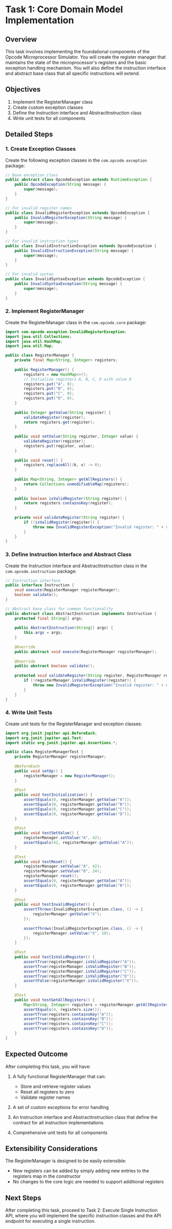 # Task 1: Core Domain Model Implementation

## Overview

This task involves implementing the foundational components of the Opcode Microprocessor Simulator. You will create the register manager that maintains the state of the microprocessor's registers and the basic exception handling mechanism. You will also define the instruction interface and abstract base class that all specific instructions will extend.

## Objectives

1. Implement the RegisterManager class
2. Create custom exception classes
3. Define the Instruction interface and AbstractInstruction class
4. Write unit tests for all components

## Detailed Steps

### 1. Create Exception Classes

Create the following exception classes in the `com.opcode.exception` package:

```java
// Base exception class
public abstract class OpcodeException extends RuntimeException {
    public OpcodeException(String message) {
        super(message);
    }
}

// For invalid register names
public class InvalidRegisterException extends OpcodeException {
    public InvalidRegisterException(String message) {
        super(message);
    }
}

// For invalid instruction types
public class InvalidInstructionException extends OpcodeException {
    public InvalidInstructionException(String message) {
        super(message);
    }
}

// For invalid syntax
public class InvalidSyntaxException extends OpcodeException {
    public InvalidSyntaxException(String message) {
        super(message);
    }
}
```

### 2. Implement RegisterManager

Create the RegisterManager class in the `com.opcode.core` package:

```java
import com.opcode.exception.InvalidRegisterException;
import java.util.Collections;
import java.util.HashMap;
import java.util.Map;

public class RegisterManager {
    private final Map<String, Integer> registers;
    
    public RegisterManager() {
        registers = new HashMap<>();
        // Initialize registers A, B, C, D with value 0
        registers.put("A", 0);
        registers.put("B", 0);
        registers.put("C", 0);
        registers.put("D", 0);
    }
    
    public Integer getValue(String register) {
        validateRegister(register);
        return registers.get(register);
    }
    
    public void setValue(String register, Integer value) {
        validateRegister(register);
        registers.put(register, value);
    }
    
    public void reset() {
        registers.replaceAll((k, v) -> 0);
    }
    
    public Map<String, Integer> getAllRegisters() {
        return Collections.unmodifiableMap(registers);
    }
    
    public boolean isValidRegister(String register) {
        return registers.containsKey(register);
    }
    
    private void validateRegister(String register) {
        if (!isValidRegister(register)) {
            throw new InvalidRegisterException("Invalid register: " + register);
        }
    }
}
```

### 3. Define Instruction Interface and Abstract Class

Create the Instruction interface and AbstractInstruction class in the `com.opcode.instruction` package:

```java
// Instruction interface
public interface Instruction {
    void execute(RegisterManager registerManager);
    boolean validate();
}

// Abstract base class for common functionality
public abstract class AbstractInstruction implements Instruction {
    protected final String[] args;
    
    public AbstractInstruction(String[] args) {
        this.args = args;
    }
    
    @Override
    public abstract void execute(RegisterManager registerManager);
    
    @Override
    public abstract boolean validate();
    
    protected void validateRegister(String register, RegisterManager registerManager) {
        if (!registerManager.isValidRegister(register)) {
            throw new InvalidRegisterException("Invalid register: " + register);
        }
    }
}
```

### 4. Write Unit Tests

Create unit tests for the RegisterManager and exception classes:

```java
import org.junit.jupiter.api.BeforeEach;
import org.junit.jupiter.api.Test;
import static org.junit.jupiter.api.Assertions.*;

public class RegisterManagerTest {
    private RegisterManager registerManager;
    
    @BeforeEach
    public void setUp() {
        registerManager = new RegisterManager();
    }
    
    @Test
    public void testInitialization() {
        assertEquals(0, registerManager.getValue("A"));
        assertEquals(0, registerManager.getValue("B"));
        assertEquals(0, registerManager.getValue("C"));
        assertEquals(0, registerManager.getValue("D"));
    }
    
    @Test
    public void testSetValue() {
        registerManager.setValue("A", 42);
        assertEquals(42, registerManager.getValue("A"));
    }
    
    @Test
    public void testReset() {
        registerManager.setValue("A", 42);
        registerManager.setValue("B", 24);
        registerManager.reset();
        assertEquals(0, registerManager.getValue("A"));
        assertEquals(0, registerManager.getValue("B"));
    }
    
    @Test
    public void testInvalidRegister() {
        assertThrows(InvalidRegisterException.class, () -> {
            registerManager.getValue("X");
        });
        
        assertThrows(InvalidRegisterException.class, () -> {
            registerManager.setValue("X", 10);
        });
    }
    
    @Test
    public void testIsValidRegister() {
        assertTrue(registerManager.isValidRegister("A"));
        assertTrue(registerManager.isValidRegister("B"));
        assertTrue(registerManager.isValidRegister("C"));
        assertTrue(registerManager.isValidRegister("D"));
        assertFalse(registerManager.isValidRegister("X"));
    }
    
    @Test
    public void testGetAllRegisters() {
        Map<String, Integer> registers = registerManager.getAllRegisters();
        assertEquals(4, registers.size());
        assertTrue(registers.containsKey("A"));
        assertTrue(registers.containsKey("B"));
        assertTrue(registers.containsKey("C"));
        assertTrue(registers.containsKey("D"));
    }
}
```

## Expected Outcome

After completing this task, you will have:

1. A fully functional RegisterManager that can:
   - Store and retrieve register values
   - Reset all registers to zero
   - Validate register names

2. A set of custom exceptions for error handling

3. An Instruction interface and AbstractInstruction class that define the contract for all instruction implementations

4. Comprehensive unit tests for all components

## Extensibility Considerations

The RegisterManager is designed to be easily extensible:
- New registers can be added by simply adding new entries to the registers map in the constructor
- No changes to the core logic are needed to support additional registers

## Next Steps

After completing this task, proceed to Task 2: Execute Single Instruction API, where you will implement the specific instruction classes and the API endpoint for executing a single instruction.
